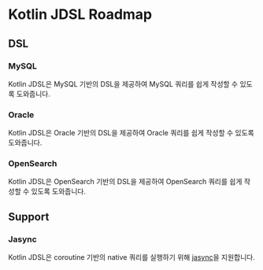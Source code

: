 # Kotlin JDSL Roadmap

## DSL

### MySQL

Kotlin JDSL은 MySQL 기반의 DSL을 제공하여 MySQL 쿼리를 쉽게 작성할 수 있도록 도와줍니다.

### Oracle

Kotlin JDSL은 Oracle 기반의 DSL을 제공하여 Oracle 쿼리를 쉽게 작성할 수 있도록 도와줍니다.

### OpenSearch

Kotlin JDSL은 OpenSearch 기반의 DSL을 제공하여 OpenSearch 쿼리를 쉽게 작성할 수 있도록 도와줍니다.

## Support

### Jasync

Kotlin JDSL은 coroutine 기반의 native 쿼리를 실행하기 위해 [jasync](https://github.com/jasync-sql/jasync-sql)을 지원합니다.

